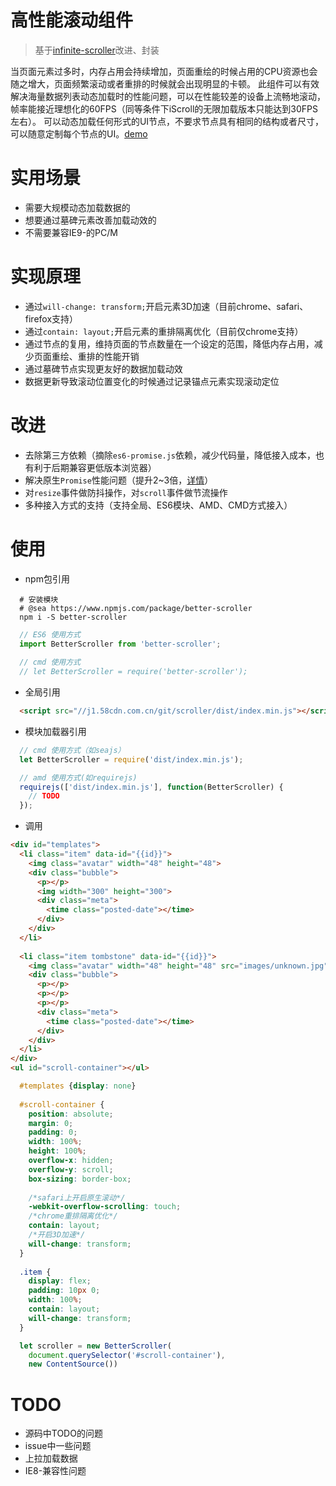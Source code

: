 # 高性能滚动组件
> 基于[infinite-scroller](http://googlechromelabs.github.io/ui-element-samples/infinite-scroller/)改进、封装

当页面元素过多时，内存占用会持续增加，页面重绘的时候占用的CPU资源也会随之增大，页面频繁滚动或者重排的时候就会出现明显的卡顿。
此组件可以有效解决海量数据列表动态加载时的性能问题，可以在性能较差的设备上流畅地滚动，帧率能接近理想化的60FPS（同等条件下iScroll的无限加载版本只能达到30FPS左右）。
可以动态加载任何形式的UI节点，不要求节点具有相同的结构或者尺寸，可以随意定制每个节点的UI。[demo](http://j1.58cdn.com.cn/git/scroller/demo/demo.html)

# 实用场景
- 需要大规模动态加载数据的
- 想要通过墓碑元素改善加载动效的
- 不需要兼容IE9-的PC/M

# 实现原理
- 通过`will-change: transform;`开启元素3D加速（目前chrome、safari、firefox支持）
- 通过`contain: layout;`开启元素的重排隔离优化（目前仅chrome支持）
- 通过节点的复用，维持页面的节点数量在一个设定的范围，降低内存占用，减少页面重绘、重排的性能开销
- 通过墓碑节点实现更友好的数据加载动效
- 数据更新导致滚动位置变化的时候通过记录锚点元素实现滚动定位

# 改进
- 去除第三方依赖（摘除`es6-promise.js`依赖，减少代码量，降低接入成本，也有利于后期兼容更低版本浏览器）
- 解决原生`Promise`性能问题（提升2~3倍，[详情](https://softwareengineering.stackexchange.com/questions/278778/why-are-native-es6-promises-slower-and-more-memory-intensive-than-bluebird)）
- 对`resize`事件做防抖操作，对`scroll`事件做节流操作
- 多种接入方式的支持（支持全局、ES6模块、AMD、CMD方式接入）

# 使用
- npm包引用  
```
  # 安装模块
  # @sea https://www.npmjs.com/package/better-scroller
  npm i -S better-scroller
```

```js
  // ES6 使用方式
  import BetterScroller from 'better-scroller';
  
  // cmd 使用方式
  // let BetterScroller = require('better-scroller');
```

- 全局引用  
```html  
  <script src="//j1.58cdn.com.cn/git/scroller/dist/index.min.js"></script>
```

- 模块加载器引用

```js
  // cmd 使用方式（如seajs）
  let BetterScroller = require('dist/index.min.js');

  // amd 使用方式(如requirejs)
  requirejs(['dist/index.min.js'], function(BetterScroller) {
    // TODO
  });
```

- 调用  

```html
<div id="templates">
  <li class="item" data-id="{{id}}">
    <img class="avatar" width="48" height="48">
    <div class="bubble">
      <p></p>
      <img width="300" height="300">
      <div class="meta">
        <time class="posted-date"></time>
      </div>
    </div>
  </li>
  
  <li class="item tombstone" data-id="{{id}}">
    <img class="avatar" width="48" height="48" src="images/unknown.jpg">
    <div class="bubble">
      <p></p>
      <p></p>
      <p></p>
      <div class="meta">
        <time class="posted-date"></time>
      </div>
    </div>
  </li>
</div>
<ul id="scroll-container"></ul>
```


```css
  #templates {display: none}
  
  #scroll-container {
    position: absolute;
    margin: 0;
    padding: 0;
    width: 100%;
    height: 100%;
    overflow-x: hidden;
    overflow-y: scroll;
    box-sizing: border-box;
    
    /*safari上开启原生滚动*/
    -webkit-overflow-scrolling: touch;
    /*chrome重排隔离优化*/
    contain: layout;
    /*开启3D加速*/
    will-change: transform;
  }
  
  .item {
    display: flex;
    padding: 10px 0;
    width: 100%;
    contain: layout;
    will-change: transform;
  }
```

```js
  let scroller = new BetterScroller(
    document.querySelector('#scroll-container'),
    new ContentSource())
```

# TODO
- 源码中TODO的问题
- issue中一些问题
- 上拉加载数据
- IE8-兼容性问题